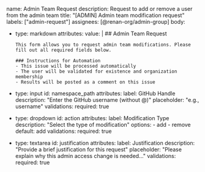 name: Admin Team Request
description: Request to add or remove a user from the admin team
title: "[ADMIN] Admin team modification request"
labels: ["admin-request"]
assignees: [@renan-org/admin-group]
body:
  - type: markdown
    attributes:
      value: |
        ## Admin Team Request
        
        This form allows you to request admin team modifications. Please fill out all required fields below.
        
        ### Instructions for Automation
        - This issue will be processed automatically
        - The user will be validated for existence and organization membership
        - Results will be posted as a comment on this issue

  - type: input
    id: namespace_path
    attributes:
      label: GitHub Handle
      description: "Enter the GitHub username (without @)"
      placeholder: "e.g., username"
    validations:
      required: true

  - type: dropdown
    id: action
    attributes:
      label: Modification Type
      description: "Select the type of modification"
      options:
        - add
        - remove
      default: add
    validations:
      required: true

  - type: textarea
    id: justification
    attributes:
      label: Justification
      description: "Provide a brief justification for this request"
      placeholder: "Please explain why this admin access change is needed..."
    validations:
      required: true
